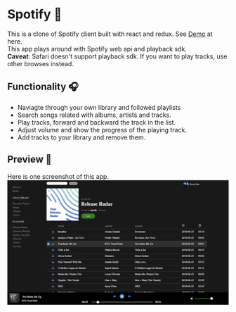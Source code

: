 # Spotify :guitar:

This is a clone of Spotify client built with react and redux. See [Demo]( https://kevinzou.herokuapp.com/) at here.<br/>
This app plays around with Spotify web api and playback sdk. <br/>
**Caveat**: Safari doesn't support playback sdk. If you want to play tracks, use other browses instead.

## Functionality :headphones:
* Naviagte through your own library and followed playlists
* Search songs related with albums, artists and tracks.
* Play tracks, forward and backward the track in the list.
* Adjust volume and show the progress of the playing track.
* Add tracks to your library and remove them.

## Preview :microphone:
Here is one screenshot of this app.<br/>
![alt text](https://github.com/GeekChao/Spotify/blob/master/public/playing.png "Screenshot")
